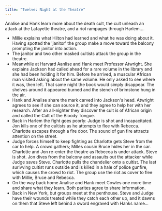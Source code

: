 ```yaml
---
title: "Twelve: Night at the Theatre"
---
```


Analise and Hank learn more about the death cult, the cult unleash an attack at the Lafayette theatre, and a riot rampages through Harlem.... 

* Millie explains what Hilton had learned and what he was doing about it. Having spotted the 'janitor' the group make a move toward the balcony prompting the janitor into action. 
* The janitor and two other masked cultists attack the group in the theatre. 
* Meanwhile at Harvard Aanlise and Hank meet Professor Atwright. She explains Jackson had called ahead for a rare volume in the library and she had been holding it for him. Before he arrived, a muscular African man visited asking about the same volume. He only asked to see where it was, then left. That same night the book would simply disappear. The shelves around it appeared burned and the stench of brimstone hung in the air. 
* Hank and Analise share the mark carved into Jackson's head. Atwright agrees to see if she can source it, and they agree to help her with her research. After an all-nighter they discover the cult is of African origin and called the Cult of the Bloody Tongue. 
* Back in Harlem the fight goes poorly: Judge is shot and incapacitated. Jon kills one of the cultists as he attempts to flee with Rebecca. Charlotte escapes through a fire door. The sound of gun fire attracts attention on the street. 
* Judge forces himself to keep fighting as Charlotte gets Steve from the car to help. A crowd gathers; Milles cousin Bruce hides her in the car. Charlotte and Jon re-enter the theatre as Rebecca is under attack. Steve is shot. Jon dives from the balcony and assaults out the attacker while Judge saves Steve. Charlotte pulls the chandelier onto a cultist.  The last surivving cultist runs outside and is killed in a hale of police gunfire, which causes the crowd to riot. The group use the riot as cover to flee with Millie, Bruce and Rebecca. 
* On the way back home Analise and Hank meet Cowles one more time and share what they learn. Both parites agree to share information. 
* Back in New York, but groups meet at the penthouse. Steve and Judge have their wounds treated while they catch each other up, and it dawns on them that Steve left behind a sword engraved with Hanks name... 
